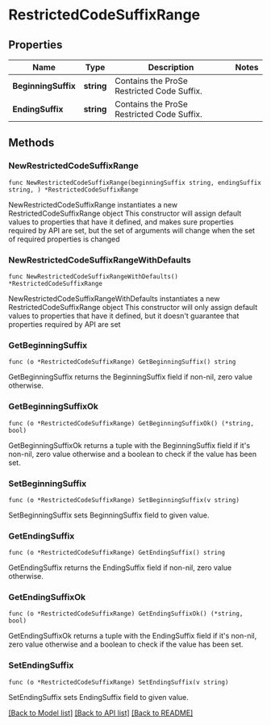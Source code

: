 # RestrictedCodeSuffixRange

## Properties

Name | Type | Description | Notes
------------ | ------------- | ------------- | -------------
**BeginningSuffix** | **string** | Contains the ProSe Restricted Code Suffix. | 
**EndingSuffix** | **string** | Contains the ProSe Restricted Code Suffix. | 

## Methods

### NewRestrictedCodeSuffixRange

`func NewRestrictedCodeSuffixRange(beginningSuffix string, endingSuffix string, ) *RestrictedCodeSuffixRange`

NewRestrictedCodeSuffixRange instantiates a new RestrictedCodeSuffixRange object
This constructor will assign default values to properties that have it defined,
and makes sure properties required by API are set, but the set of arguments
will change when the set of required properties is changed

### NewRestrictedCodeSuffixRangeWithDefaults

`func NewRestrictedCodeSuffixRangeWithDefaults() *RestrictedCodeSuffixRange`

NewRestrictedCodeSuffixRangeWithDefaults instantiates a new RestrictedCodeSuffixRange object
This constructor will only assign default values to properties that have it defined,
but it doesn't guarantee that properties required by API are set

### GetBeginningSuffix

`func (o *RestrictedCodeSuffixRange) GetBeginningSuffix() string`

GetBeginningSuffix returns the BeginningSuffix field if non-nil, zero value otherwise.

### GetBeginningSuffixOk

`func (o *RestrictedCodeSuffixRange) GetBeginningSuffixOk() (*string, bool)`

GetBeginningSuffixOk returns a tuple with the BeginningSuffix field if it's non-nil, zero value otherwise
and a boolean to check if the value has been set.

### SetBeginningSuffix

`func (o *RestrictedCodeSuffixRange) SetBeginningSuffix(v string)`

SetBeginningSuffix sets BeginningSuffix field to given value.


### GetEndingSuffix

`func (o *RestrictedCodeSuffixRange) GetEndingSuffix() string`

GetEndingSuffix returns the EndingSuffix field if non-nil, zero value otherwise.

### GetEndingSuffixOk

`func (o *RestrictedCodeSuffixRange) GetEndingSuffixOk() (*string, bool)`

GetEndingSuffixOk returns a tuple with the EndingSuffix field if it's non-nil, zero value otherwise
and a boolean to check if the value has been set.

### SetEndingSuffix

`func (o *RestrictedCodeSuffixRange) SetEndingSuffix(v string)`

SetEndingSuffix sets EndingSuffix field to given value.



[[Back to Model list]](../README.md#documentation-for-models) [[Back to API list]](../README.md#documentation-for-api-endpoints) [[Back to README]](../README.md)


